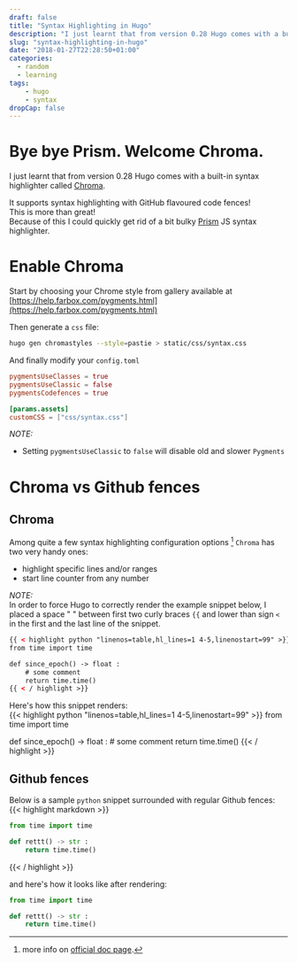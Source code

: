 ```yaml
---
draft: false
title: "Syntax Highlighting in Hugo"
description: "I just learnt that from version 0.28 Hugo comes with a built-in syntax highlighter called Chroma"
slug: "syntax-highlighting-in-hugo"
date: "2018-01-27T22:28:50+01:00"
categories:
  - random
  - learning
tags:
    - hugo
    - syntax
dropCap: false
---
```

# Bye bye Prism. Welcome Chroma.

I just learnt that from version 0.28 Hugo comes with a built-in syntax 
highlighter called [Chroma](https://gohugo.io/content-management/syntax-highlighting/).

It supports syntax highlighting with GitHub flavoured code fences!  
This is more than great!  
Because of this I could quickly get rid of a bit bulky [Prism](http://prismjs.com/) JS syntax highlighter.


# Enable Chroma

Start by choosing your Chrome style from gallery available at [https://help.farbox.com/pygments.html](https://help.farbox.com/pygments.html)  

Then generate a `css` file:
```bash
hugo gen chromastyles --style=pastie > static/css/syntax.css
```

And finally modify your `config.toml`

```toml
pygmentsUseClasses = true
pygmentsUseClassic = false
pygmentsCodefences = true

[params.assets]
customCSS = ["css/syntax.css"]
```

*NOTE:*  

* Setting `pygmentsUseClassic` to `false` will disable old and slower `Pygments`


# Chroma vs Github fences


## Chroma

Among quite a few syntax highlighting configuration options [^1] `Chroma` has 
two very handy ones:

* highlight specific lines and/or ranges
* start line counter from any number


*NOTE:*  
In order to force Hugo to correctly render the example snippet below, I placed 
a space " " between first two curly braces `{{` and lower than sign `<` in the 
first and the last line of the snippet.
```html
{{ < highlight python "linenos=table,hl_lines=1 4-5,linenostart=99" >}}
from time import time

def since_epoch() -> float :
    # some comment
    return time.time()
{{ < / highlight >}}
```


Here's how this snippet renders:  
{{< highlight python "linenos=table,hl_lines=1 4-5,linenostart=99" >}}
from time import time

def since_epoch() -> float :
    # some comment
    return time.time()
{{< / highlight >}}


## Github fences

Below is a sample `python` snippet surrounded with regular Github fences:  
{{< highlight markdown >}}
```python
from time import time

def rettt() -> str :
    return time.time()
```
{{< / highlight >}}

and here's how it looks like after rendering:
```python
from time import time

def rettt() -> str :
    return time.time()
```
[^1]: more info on [official doc page](https://gohugo.io/content-management/syntax-highlighting/#configure-syntax-hightlighter).  
